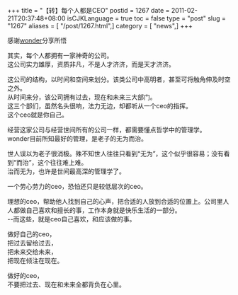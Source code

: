 +++
title = "【转】每个人都是CEO"
postid = 1267
date = 2011-02-21T20:37:48+08:00
isCJKLanguage = true
toc = false
type = "post"
slug = "1267"
aliases = [ "/post/1267.html",]
category = [ "news",]
+++


感谢[wonder](http://home.52brain.com/home-space-uid-4-do-blog-id-207.html)分享所悟

其实，每个人都拥有一家神奇的公司。  
这公司实力雄厚，资质非凡，不是人才济济，而是天才济济。  

这公司的结构，以时间和空间来划分。该类公司中高明者，甚至可将触角伸及时空之外。  
从时间来分，该公司拥有过去，现在和未来三大部门。  
这三个部们，虽然名头很响，法力无边，却都听从一个ceo的指挥。  
这个ceo就是你自己。

经营这家公司与经营世间所有的公司一样，都需要懂点哲学中的管理学。  
wonder目前所知最好的管理，是老子的无为而治。  

世人误以为老子很消极。殊不知世人往往只看到“无为”，这个似乎很容易；没有看到“而治”，这个往往难上难。  
治而无为，也许是世间最高深的管理学了。

一个劳心劳力的ceo，恐怕还只是较低层次的ceo。  

理想的ceo，帮助他人找到自己的心声，把合适的人放到合适的位置上。公司里人人都做自己喜欢和擅长的事，工作本身就是快乐生活的一部分。  
--而这些，就是ceo自己喜欢，和应该做的事。

做好自己的ceo，  
把过去留给过去，  
把未来交给未来，  
把现在倾注在现在。

做好的ceo，  
不要把过去、现在和未来全都背负在心里。

